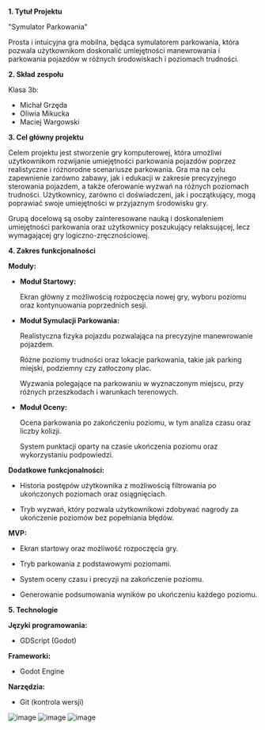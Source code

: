 **1. Tytuł Projektu** 

"Symulator Parkowania" 

Prosta i intuicyjna gra mobilna, będąca symulatorem parkowania, która pozwala użytkownikom doskonalić umiejętności manewrowania i parkowania pojazdów w różnych środowiskach i poziomach trudności. 

**2. Skład zespołu** 

Klasa 3b: 

- Michał Grzęda 
- Oliwia Mikucka 
- Maciej Wargowski 

**3. Cel główny projektu** 

Celem projektu jest stworzenie gry komputerowej, która umożliwi użytkownikom rozwijanie umiejętności parkowania pojazdów poprzez realistyczne i różnorodne scenariusze parkowania. Gra ma na celu zapewnienie zarówno zabawy, jak i edukacji w zakresie precyzyjnego sterowania pojazdem, a także oferowanie wyzwań na różnych poziomach trudności. Użytkownicy, zarówno ci doświadczeni, jak i początkujący, mogą poprawiać swoje umiejętności w przyjaznym środowisku gry. 

Grupą docelową są osoby zainteresowane nauką i doskonaleniem umiejętności parkowania oraz użytkownicy poszukujący relaksującej, lecz wymagającej gry logiczno-zręcznościowej. 

**4. Zakres funkcjonalności** 

**Moduły:** 

- **Moduł Startowy:** 

  Ekran główny z możliwością rozpoczęcia nowej gry, wyboru poziomu oraz kontynuowania poprzednich sesji. 

- **Moduł Symulacji Parkowania:** 

  Realistyczna fizyka pojazdu pozwalająca na precyzyjne manewrowanie pojazdem. 
   
  Różne poziomy trudności oraz lokacje parkowania, takie jak parking miejski, podziemny czy zatłoczony plac. 

  Wyzwania polegające na parkowaniu w wyznaczonym miejscu, przy różnych przeszkodach i warunkach terenowych. 

- **Moduł Oceny:** 

  Ocena parkowania po zakończeniu poziomu, w tym analiza czasu oraz liczby kolizji. 

  System punktacji oparty na czasie ukończenia poziomu oraz wykorzystaniu podpowiedzi. 


**Dodatkowe funkcjonalności:** 

- Historia postępów użytkownika z możliwością filtrowania po ukończonych poziomach oraz osiągnięciach. 

- Tryb wyzwań, który pozwala użytkownikowi zdobywać nagrody za ukończenie poziomów bez popełniania błędów. 


**MVP:** 

- Ekran startowy oraz możliwość rozpoczęcia gry. 

- Tryb parkowania z podstawowymi poziomami. 

- System oceny czasu i precyzji na zakończenie poziomu. 

- Generowanie podsumowania wyników po ukończeniu każdego poziomu. 

**5. Technologie** 

**Języki programowania:** 

- GDScript (Godot) 

**Frameworki:** 

- Godot Engine 

**Narzędzia:**  

- Git (kontrola wersji)

![image](https://github.com/user-attachments/assets/ab0af2d1-fabf-4e48-ab23-0a6ab7a46a84)
![image](https://github.com/user-attachments/assets/46509e6f-1357-42cc-883e-c5717b838a73)
![image](https://github.com/user-attachments/assets/6be3d07e-9b4e-4ce4-adfa-f094d18b42a6)


